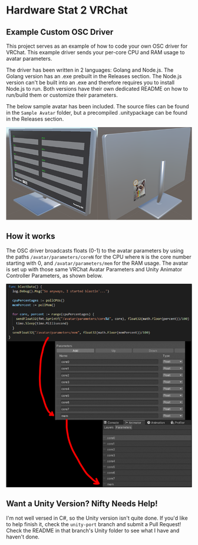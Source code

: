 # Hardware Stat 2 VRChat
## Example Custom OSC Driver

This project serves as an example of how to code your own OSC driver for VRChat. This example driver sends your per-core CPU and RAM usage to avatar parameters.

The driver has been written in 2 languages: Golang and Node.js. The Golang version has an .exe prebuilt in the Releases section. The Node.js version can't be built into an .exe and therefore requires you to install Node.js to run. Both versions have their own dedicated README on how to run/build them or customize their parameters.

The below sample avatar has been included. The source files can be found in the `Sample Avatar` folder, but a precompiled .unitypackage can be found in the Releases section.

![Sample Avatar](./Doc/SampleAvatar.png)

## How it works

The OSC driver broadcasts floats (0-1) to the avatar parameters by using the paths `/avatar/parameters/coreN` for the CPU where `N` is the core number starting with 0, and `/avatar/parameters/mem` for the RAM usage. The avatar is set up with those same VRChat Avatar Parameters and Unity Animator Controller Parameters, as shown below.

![Parameters](./Doc/ParamPath.png)

## Want a Unity Version? Nifty Needs Help!

I'm not well versed in C#, so the Unity version isn't quite done. If you'd like to help finish it, check the `unity-port` branch and submit a Pull Request! Check the README in that branch's Unity folder to see what I have and haven't done.